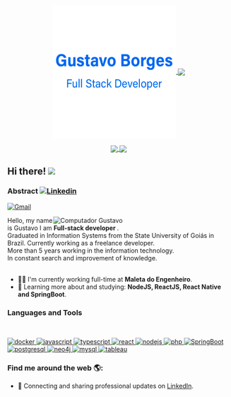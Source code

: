 <p align="center">
  <a href="#">
    <img align="center" width="280" src="signature.png" />
  </a>
  <a href="#">
    <img align="center" width="510" src="banner.gif" />
  </a>
</p>

<p align="center">
  <a href="https://github.com/GustavoBCardoso/github-readme-stats">
    <img
      align="center"
      src="https://github-readme-stats.vercel.app/api/top-langs/?username=GustavoBCardoso&layout=compact"
    />
  </a>
  <a href="https://github.com/anuraghazra/github-readme-stats">
    <img
      align="center"
      height="165"
      src="https://github-readme-stats.vercel.app/api?username=GustavoBCardoso&count_private=true&show_icons=true&custom_title=Github%20Status&hide=issues"
    />
  </a>
</p>

## Hi there! <img src="https://raw.githubusercontent.com/iampavangandhi/iampavangandhi/master/gifs/Hi.gif" width="30px">

</h2>


### Abstract [![Linkedin](https://img.shields.io/badge/-LinkedIn-blue?style=flat&logo=Linkedin&logoColor=white)](https://www.linkedin.com/in/gustavobcardoso/)
[![Gmail](https://img.shields.io/badge/-Gmail-c14438?style=flat&logo=Gmail&logoColor=white)](mailto:gustavob68@gmail.com)

<img src="https://raw.githubusercontent.com/MicaelliMedeiros/micaellimedeiros/master/image/computer-illustration.png" min-width="400px" max-width="400px" width="400px" align="right" alt="Computador Gustavo">
  Hello, my name is Gustavo I am <strong> Full-stack developer </strong>. <br>
  Graduated in Information Systems from the State University of Goiás in Brazil. Currently working as a freelance developer.<br>
  More than 5 years working in the information technology.<br>
  In constant search and improvement of knowledge. <br><br>

- 👨‍💻 I'm currently working full-time at **Maleta do Engenheiro**.
- 🌱 Learning more about and studying: **NodeJS, ReactJS, React Native and SpringBoot**.

### Languages and Tools

<br/>

<p align="left">

  <a href="https://www.docker.com/" target="_blank">
    <img
      src="https://devicons.github.io/devicon/devicon.git/icons/docker/docker-original-wordmark.svg"
      alt="docker"
      width="40"
      height="40"
    />
  </a>
  <a
    href="https://developer.mozilla.org/en-US/docs/Web/JavaScript"
    target="_blank"
  >
    <img
      src="https://devicons.github.io/devicon/devicon.git/icons/javascript/javascript-original.svg"
      alt="javascript"
      width="40"
      height="40"
    />
  </a>
  <a href="https://www.typescriptlang.org/" target="_blank">
    <img
      src="https://devicons.github.io/devicon/devicon.git/icons/typescript/typescript-original.svg"
      alt="typescript"
      width="40"
      height="40"
    />
  </a>
  <a href="https://reactjs.org/" target="_blank">
    <img
      src="https://devicons.github.io/devicon/devicon.git/icons/react/react-original-wordmark.svg"
      alt="react"
      width="40"
      height="40"
    />
  </a>
  <a href="https://nodejs.org" target="_blank">
    <img
      src="https://devicons.github.io/devicon/devicon.git/icons/nodejs/nodejs-original-wordmark.svg"
      alt="nodejs"
      width="40"
      height="40"
    />
  </a>
    </a>
    <a href="https://www.php.net/" target="_blank">
    <img
      src="https://www.vectorlogo.zone/logos/php/php-icon.svg"
      alt="php"
      width="50"
      height="50"
    />
  </a>
    </a>
    <a href="https://spring.io/projects/spring-boot" target="_blank">
    <img
      src="https://www.vectorlogo.zone/logos/springio/springio-icon.svg"
      alt="SpringBoot"
      width="40"
      height="40"
    />
  </a>
  <a href="https://www.postgresql.org" target="_blank">
    <img
      src="https://devicons.github.io/devicon/devicon.git/icons/postgresql/postgresql-original-wordmark.svg"
      alt="postgresql"
      width="40"
      height="40"
    />
  </a>
  <a href="https://neo4j.com/" target="_blank">
    <img
      src="https://www.vectorlogo.zone/logos/neo4j/neo4j-icon.svg"
      alt="neo4j"
      width="40"
      height="40"
    />
  </a>
  <a href="https://www.mysql.com/"_blank">
    <img
      src="https://www.vectorlogo.zone/logos/mysql/mysql-official.svg"
      alt="mysql"
      width="40"
      height="40"
    />
  </a>
  <a href="https://www.tableau.com/pt-br"_blank">
    <img
      src="https://github.com/AwesomeLogos/logomono/blob/gh-pages/logos/tableau-software.svg"
      alt="tableau"
      width="100"
      height="60"
    />
  </a>


</p>

### Find me around the web 🌎:

- 💼 Connecting and sharing professional updates on <a href="https://www.linkedin.com/in/gustavobcardoso/">LinkedIn</a>.
